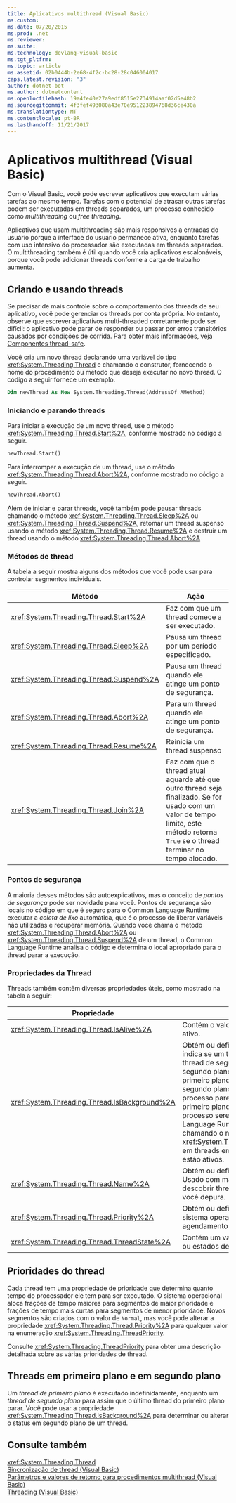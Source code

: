 ```yaml
---
title: Aplicativos multithread (Visual Basic)
ms.custom: 
ms.date: 07/20/2015
ms.prod: .net
ms.reviewer: 
ms.suite: 
ms.technology: devlang-visual-basic
ms.tgt_pltfrm: 
ms.topic: article
ms.assetid: 02b0444b-2e68-4f2c-bc28-28c046004017
caps.latest.revision: "3"
author: dotnet-bot
ms.author: dotnetcontent
ms.openlocfilehash: 19a4fe40e27a9edf8515e2734914aaf02d5e48b2
ms.sourcegitcommit: 4f3fef493080a43e70e951223894768d36ce430a
ms.translationtype: MT
ms.contentlocale: pt-BR
ms.lasthandoff: 11/21/2017
---
```

# <a name="multithreaded-applications-visual-basic"></a>Aplicativos multithread (Visual Basic)
Com o Visual Basic, você pode escrever aplicativos que executam várias tarefas ao mesmo tempo. Tarefas com o potencial de atrasar outras tarefas podem ser executadas em threads separados, um processo conhecido como *multithreading* ou *free threading*.  
  
 Aplicativos que usam multithreading são mais responsivos a entradas do usuário porque a interface do usuário permanece ativa, enquanto tarefas com uso intensivo do processador são executadas em threads separados. O multithreading também é útil quando você cria aplicativos escalonáveis, porque você pode adicionar threads conforme a carga de trabalho aumenta.  
  
## <a name="creating-and-using-threads"></a>Criando e usando threads  
 Se precisar de mais controle sobre o comportamento dos threads de seu aplicativo, você pode gerenciar os threads por conta própria. No entanto, observe que escrever aplicativos multi-threaded corretamente pode ser difícil: o aplicativo pode parar de responder ou passar por erros transitórios causados por condições de corrida. Para obter mais informações, veja [Componentes thread-safe](http://msdn.microsoft.com/library/4f7c7377-a782-4bd0-aaa3-9db8c12945ee).  
  
 Você cria um novo thread declarando uma variável do tipo <xref:System.Threading.Thread> e chamando o construtor, fornecendo o nome do procedimento ou método que deseja executar no novo thread. O código a seguir fornece um exemplo.  
  
```vb  
Dim newThread As New System.Threading.Thread(AddressOf AMethod)  
```  
  
### <a name="starting-and-stopping-threads"></a>Iniciando e parando threads  
 Para iniciar a execução de um novo thread, use o método <xref:System.Threading.Thread.Start%2A>, conforme mostrado no código a seguir.  
  
```vb  
newThread.Start()  
```  
  
 Para interromper a execução de um thread, use o método <xref:System.Threading.Thread.Abort%2A>, conforme mostrado no código a seguir.  
  
```vb  
newThread.Abort()  
```  
  
 Além de iniciar e parar threads, você também pode pausar threads chamando o método <xref:System.Threading.Thread.Sleep%2A> ou <xref:System.Threading.Thread.Suspend%2A>, retomar um thread suspenso usando o método <xref:System.Threading.Thread.Resume%2A> e destruir um thread usando o método <xref:System.Threading.Thread.Abort%2A>  
  
### <a name="thread-methods"></a>Métodos de thread  
 A tabela a seguir mostra alguns dos métodos que você pode usar para controlar segmentos individuais.  
  
|Método|Ação|  
|------------|------------|  
|<xref:System.Threading.Thread.Start%2A>|Faz com que um thread comece a ser executado.|  
|<xref:System.Threading.Thread.Sleep%2A>|Pausa um thread por um período especificado.|  
|<xref:System.Threading.Thread.Suspend%2A>|Pausa um thread quando ele atinge um ponto de segurança.|  
|<xref:System.Threading.Thread.Abort%2A>|Para um thread quando ele atinge um ponto de segurança.|  
|<xref:System.Threading.Thread.Resume%2A>|Reinicia um thread suspenso|  
|<xref:System.Threading.Thread.Join%2A>|Faz com que o thread atual aguarde até que outro thread seja finalizado. Se for usado com um valor de tempo limite, este método retorna `True` se o thread terminar no tempo alocado.|  
  
### <a name="safe-points"></a>Pontos de segurança  
 A maioria desses métodos são autoexplicativos, mas o conceito de *pontos de segurança* pode ser novidade para você. Pontos de segurança são locais no código em que é seguro para o Common Language Runtime executar a *coleta de lixo* automática, que é o processo de liberar variáveis não utilizadas e recuperar memória. Quando você chama o método <xref:System.Threading.Thread.Abort%2A> ou <xref:System.Threading.Thread.Suspend%2A> de um thread, o Common Language Runtime analisa o código e determina o local apropriado para o thread parar a execução.  
  
### <a name="thread-properties"></a>Propriedades da Thread  
 Threads também contêm diversas propriedades úteis, como mostrado na tabela a seguir:  
  
|Propriedade|Valor|  
|--------------|-----------|  
|<xref:System.Threading.Thread.IsAlive%2A>|Contém o valor `True` se um thread estiver ativo.|  
|<xref:System.Threading.Thread.IsBackground%2A>|Obtém ou define um valor booliano que indica se um thread é ou deve ser um thread de segundo plano. Threads de segundo plano são como threads de primeiro plano, mas um thread de segundo plano não impede que um processo pare. Após todos os threads de primeiro plano que pertencem a um processo serem parados, o Common Language Runtime finaliza o processo chamando o método <xref:System.Threading.Thread.Abort%2A> em threads em segundo plano que ainda estão ativos.|  
|<xref:System.Threading.Thread.Name%2A>|Obtém ou define o nome de um thread. Usado com mais frequência para descobrir threads individuais quando você depura.|  
|<xref:System.Threading.Thread.Priority%2A>|Obtém ou define um valor usado pelo sistema operacional para priorizar agendamento de threads.|  
|<xref:System.Threading.Thread.ThreadState%2A>|Contém um valor que descreve o estado ou estados de um thread.|  
  
## <a name="thread-priorities"></a>Prioridades do thread  
 Cada thread tem uma propriedade de prioridade que determina quanto tempo do processador ele tem para ser executado. O sistema operacional aloca frações de tempo maiores para segmentos de maior prioridade e frações de tempo mais curtas para segmentos de menor prioridade. Novos segmentos são criados com o valor de `Normal`, mas você pode alterar a propriedade <xref:System.Threading.Thread.Priority%2A> para qualquer valor na enumeração <xref:System.Threading.ThreadPriority>.  
  
 Consulte <xref:System.Threading.ThreadPriority> para obter uma descrição detalhada sobre as várias prioridades de thread.  
  
## <a name="foreground-and-background-threads"></a>Threads em primeiro plano e em segundo plano  
 Um *thread de primeiro plano* é executado indefinidamente, enquanto um *thread de segundo plano* para assim que o último thread do primeiro plano parar. Você pode usar a propriedade <xref:System.Threading.Thread.IsBackground%2A> para determinar ou alterar o status em segundo plano de um thread.  
  
## <a name="see-also"></a>Consulte também  
 <xref:System.Threading.Thread>  
 [Sincronização de thread (Visual Basic)](../../../../visual-basic/programming-guide/concepts/threading/thread-synchronization.md)  
 [Parâmetros e valores de retorno para procedimentos multithread (Visual Basic)](../../../../visual-basic/programming-guide/concepts/threading/parameters-and-return-values-for-multithreaded-procedures.md)  
 [Threading (Visual Basic)](../../../../visual-basic/programming-guide/concepts/threading/index.md)
